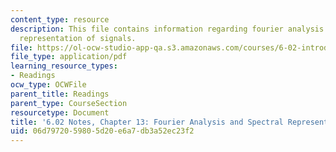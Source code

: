 ```yaml
---
content_type: resource
description: This file contains information regarding fourier analysis and spectral
  representation of signals.
file: https://ol-ocw-studio-app-qa.s3.amazonaws.com/courses/6-02-introduction-to-eecs-ii-digital-communication-systems-fall-2012/06d7972059805d20e6a7db3a52ec23f2_MIT6_02F12_chap13.pdf
file_type: application/pdf
learning_resource_types:
- Readings
ocw_type: OCWFile
parent_title: Readings
parent_type: CourseSection
resourcetype: Document
title: '6.02 Notes, Chapter 13: Fourier Analysis and Spectral Representation of Signals'
uid: 06d79720-5980-5d20-e6a7-db3a52ec23f2
---
```

